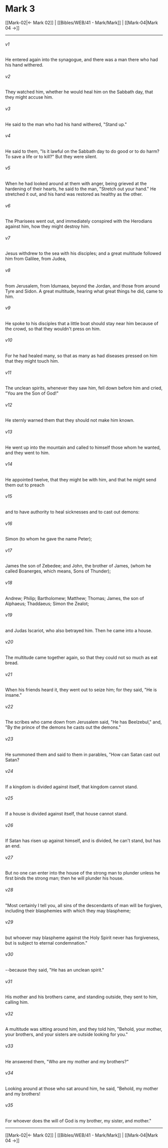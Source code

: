 # Mark 3

[[Mark-02|← Mark 02]] | [[Bibles/WEB/41 - Mark/Mark]] | [[Mark-04|Mark 04 →]]
***



###### v1 
He entered again into the synagogue, and there was a man there who had his hand withered. 

###### v2 
They watched him, whether he would heal him on the Sabbath day, that they might accuse him. 

###### v3 
He said to the man who had his hand withered, "Stand up." 

###### v4 
He said to them, "Is it lawful on the Sabbath day to do good or to do harm? To save a life or to kill?" But they were silent. 

###### v5 
When he had looked around at them with anger, being grieved at the hardening of their hearts, he said to the man, "Stretch out your hand." He stretched it out, and his hand was restored as healthy as the other. 

###### v6 
The Pharisees went out, and immediately conspired with the Herodians against him, how they might destroy him. 

###### v7 
Jesus withdrew to the sea with his disciples; and a great multitude followed him from Galilee, from Judea, 

###### v8 
from Jerusalem, from Idumaea, beyond the Jordan, and those from around Tyre and Sidon. A great multitude, hearing what great things he did, came to him. 

###### v9 
He spoke to his disciples that a little boat should stay near him because of the crowd, so that they wouldn't press on him. 

###### v10 
For he had healed many, so that as many as had diseases pressed on him that they might touch him. 

###### v11 
The unclean spirits, whenever they saw him, fell down before him and cried, "You are the Son of God!" 

###### v12 
He sternly warned them that they should not make him known. 

###### v13 
He went up into the mountain and called to himself those whom he wanted, and they went to him. 

###### v14 
He appointed twelve, that they might be with him, and that he might send them out to preach 

###### v15 
and to have authority to heal sicknesses and to cast out demons: 

###### v16 
Simon (to whom he gave the name Peter); 

###### v17 
James the son of Zebedee; and John, the brother of James, (whom he called Boanerges, which means, Sons of Thunder); 

###### v18 
Andrew; Philip; Bartholomew; Matthew; Thomas; James, the son of Alphaeus; Thaddaeus; Simon the Zealot; 

###### v19 
and Judas Iscariot, who also betrayed him. Then he came into a house. 

###### v20 
The multitude came together again, so that they could not so much as eat bread. 

###### v21 
When his friends heard it, they went out to seize him; for they said, "He is insane." 

###### v22 
The scribes who came down from Jerusalem said, "He has Beelzebul," and, "By the prince of the demons he casts out the demons." 

###### v23 
He summoned them and said to them in parables, "How can Satan cast out Satan? 

###### v24 
If a kingdom is divided against itself, that kingdom cannot stand. 

###### v25 
If a house is divided against itself, that house cannot stand. 

###### v26 
If Satan has risen up against himself, and is divided, he can't stand, but has an end. 

###### v27 
But no one can enter into the house of the strong man to plunder unless he first binds the strong man; then he will plunder his house. 

###### v28 
"Most certainly I tell you, all sins of the descendants of man will be forgiven, including their blasphemies with which they may blaspheme; 

###### v29 
but whoever may blaspheme against the Holy Spirit never has forgiveness, but is subject to eternal condemnation." 

###### v30 
--because they said, "He has an unclean spirit." 

###### v31 
His mother and his brothers came, and standing outside, they sent to him, calling him. 

###### v32 
A multitude was sitting around him, and they told him, "Behold, your mother, your brothers, and your sisters are outside looking for you." 

###### v33 
He answered them, "Who are my mother and my brothers?" 

###### v34 
Looking around at those who sat around him, he said, "Behold, my mother and my brothers! 

###### v35 
For whoever does the will of God is my brother, my sister, and mother."

***
[[Mark-02|← Mark 02]] | [[Bibles/WEB/41 - Mark/Mark]] | [[Mark-04|Mark 04 →]]
